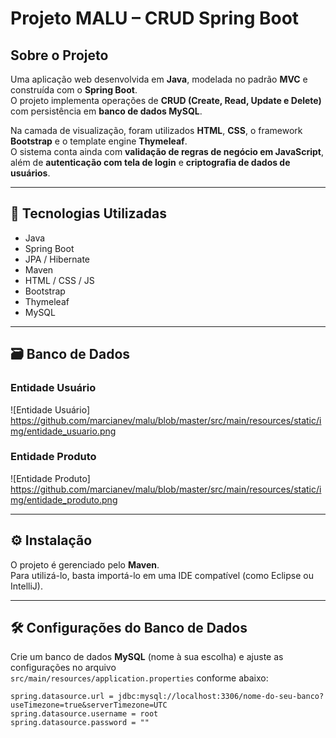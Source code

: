 # Projeto MALU – CRUD Spring Boot

## Sobre o Projeto

Uma aplicação web desenvolvida em **Java**, modelada no padrão **MVC** e construída com o **Spring Boot**.  
O projeto implementa operações de **CRUD (Create, Read, Update e Delete)** com persistência em **banco de dados MySQL**.

Na camada de visualização, foram utilizados **HTML**, **CSS**, o framework **Bootstrap** e o template engine **Thymeleaf**.  
O sistema conta ainda com **validação de regras de negócio em JavaScript**, além de **autenticação com tela de login** e **criptografia de dados de usuários**.

---

## 🧰 Tecnologias Utilizadas

- Java
- Spring Boot
- JPA / Hibernate
- Maven
- HTML / CSS / JS
- Bootstrap
- Thymeleaf
- MySQL

---

## 🗃️ Banco de Dados

### Entidade Usuário

![Entidade Usuário]
https://github.com/marcianev/malu/blob/master/src/main/resources/static/img/entidade_usuario.png

### Entidade Produto

![Entidade Produto]
https://github.com/marcianev/malu/blob/master/src/main/resources/static/img/entidade_produto.png

---

## ⚙️ Instalação

O projeto é gerenciado pelo **Maven**.  
Para utilizá-lo, basta importá-lo em uma IDE compatível (como Eclipse ou IntelliJ).

---

## 🛠️ Configurações do Banco de Dados

Crie um banco de dados **MySQL** (nome à sua escolha) e ajuste as configurações no arquivo  
`src/main/resources/application.properties` conforme abaixo:

```properties
spring.datasource.url = jdbc:mysql://localhost:3306/nome-do-seu-banco?useTimezone=true&serverTimezone=UTC
spring.datasource.username = root
spring.datasource.password = ""
```
